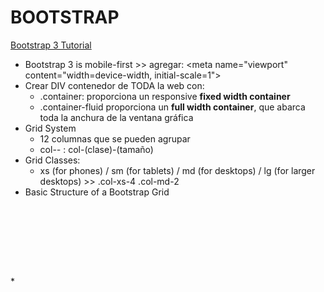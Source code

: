 # BOOTSTRAP

[Bootstrap 3 Tutorial](http://www.w3schools.com/bootstrap/default.asp)

* Bootstrap 3 is mobile-first >> agregar: &lt;meta name="viewport" content="width=device-width, initial-scale=1">
* Crear DIV contenedor de TODA la web con:
  - .container: proporciona un responsive **fixed width container**
  - .container-fluid proporciona un **full width container**, que abarca toda la anchura de la ventana gráfica
* Grid System
  - 12 columnas que se pueden agrupar
  - col-*-* : col-(clase)-(tamaño)
* Grid Classes: 
  - xs (for phones) / sm (for tablets) / md (for desktops) / lg (for larger desktops) >> .col-xs-4  .col-md-2
* Basic Structure of a Bootstrap Grid
    <pre><code><div class="row">
  <div class="col-*-*"></div>
  <div class="col-*-*"></div>
  <div class="col-*-*"></div>
</div></code></pre>
* 




